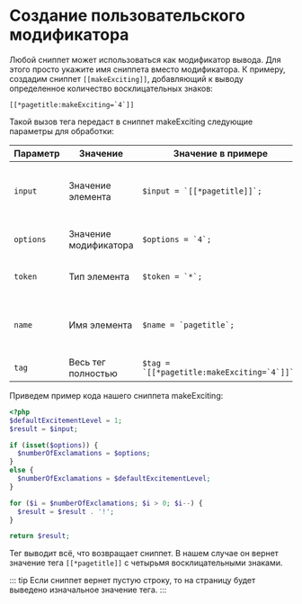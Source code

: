 # Создание пользовательского модификатора

Любой сниппет может использоваться как модификатор вывода. Для этого просто укажите имя сниппета вместо модификатора. К примеру, создадим сниппет `[[makeExciting]]`, добавляющий к выводу определенное количество восклицательных знаков:

```modx
[[*pagetitle:makeExciting=`4`]]
```

Такой вызов тега передаст в сниппет makeExciting следующие параметры для обработки:

| Параметр  | Значение              | Значение в примере                            | Комментарий                                            |
|-----------|-----------------------|-----------------------------------------------|--------------------------------------------------------|
| `input`   | Значение элемента     | ``$input = `[[*pagetitle]]`;``                | Значение элемента, к которому применяется модификатор. |
| `options` | Значение модификатора | ``$options = `4`;``                           | Дополнительные параметры (после знака `=`)             |
| `token`   | Тип элемента          | ``$token = `*`;``                             | Символ, определяющий тип тега.                         |
| `name`    | Имя элемента          | ``$name = `pagetitle`;``                      | Имя плейсхолдера, к которому применяется модификатор.  |
| `tag`     | Весь тег полностью    | ``$tag = `[[*pagetitle:makeExciting=`4`]]`;`` | Весь тег, полностью.                                   |

Приведем пример кода нашего сниппета makeExciting:

```php
<?php
$defaultExcitementLevel = 1;
$result = $input;

if (isset($options)) {
  $numberOfExclamations = $options;
}
else {
  $numberOfExclamations = $defaultExcitementLevel;
}

for ($i = $numberOfExclamations; $i > 0; $i--) {
  $result = $result . '!';
}

return $result;
```

Тег выводит всё, что возвращает сниппет. В нашем случае он вернет значение тега `[[*pagetitle]]` с четырьмя восклицательными знаками.

::: tip
Если сниппет вернет пустую строку, то на страницу будет выведено изначальное значение тега.
:::
